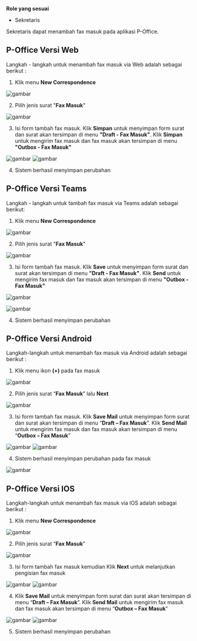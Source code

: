 **Role yang sesuai**

- Sekretaris

Sekretaris dapat menambah fax masuk pada aplikasi P-Office. 

## **P-Office Versi Web**

Langkah - langkah untuk menambah fax masuk via Web adalah sebagai berikut :

1. Klik menu **New Correspondence**

![gambar](FaxMasuk/FM_WEB/TambahFM01.png) 

2. Pilih jenis surat "**Fax Masuk**"

![gambar](FaxMasuk/FM_WEB/TambahFM02.png) 

3. Isi form tambah fax masuk. Klik **Simpan** untuk menyimpan form surat dan surat akan tersimpan di menu **"Draft - Fax Masuk"**. Klik **Simpan** untuk mengirim fax masuk dan fax masuk akan tersimpan di menu **"Outbox - Fax Masuk"**

![gambar](FaxMasuk/FM_WEB/TambahFM03.png)  ![gambar](FaxMasuk/FM_WEB/TambahFM04.png) 

4. Sistem berhasil menyimpan perubahan 

## **P-Office Versi Teams**

Langkah - langkah untuk tambah fax masuk via Teams adalah sebagai berikut:

1. Klik menu **New Correspondence**

![gambar](FaxMasuk/FM_Teams/FM02.png)

2. Pilih jenis surat "**Fax Masuk**"

![gambar](FaxMasuk/FM_Teams/FM03.png)

3. Isi form tambah fax masuk. Klik **Save** untuk menyimpan form surat dan surat akan tersimpan di menu **"Draft - Fax Masuk"**. Klik **Send** untuk mengirim fax masuk dan fax masuk akan tersimpan di menu **"Outbox - Fax Masuk"**

![gambar](FaxMasuk/FM_Teams/FM04.png)

![gambar](FaxMasuk/FM_Teams/FM05.png)

4. Sistem berhasil menyimpan perubahan

## **P-Office Versi Android**

Langkah-langkah untuk menambah fax masuk via Android adalah sebagai berikut :

1. Klik menu ikon **(+)** pada fax masuk

![gambar](FaxMasuk/FM_Android/TambahFM/A01.jpg)

2. Pilih jenis surat “**Fax Masuk**” lalu **Next**

![gambar](FaxMasuk/FM_Android/TambahFM/A02.jpg)

3. Isi form tambah fax masuk. Klik **Save Mail** untuk menyimpan form surat dan surat akan tersimpan di menu “**Draft – Fax Masuk**”. Klik **Send Mail** untuk mengirim fax masuk dan fax masuk akan tersimpan di menu “**Outbox – Fax Masuk**”

![gambar](FaxMasuk/FM_Android/TambahFM/A03.jpg) ![gambar](FaxMasuk/FM_Android/TambahFM/A04.jpg)

4. Sistem berhasil menyimpan perubahan pada fax masuk

![gambar](FaxMasuk/FM_Android/TambahFM/A05.jpg)

## **P-Office Versi IOS**

Langkah-langkah untuk menambah fax masuk via IOS adalah sebagai berikut :

1. Klik menu **New Correspondence**

![gambar](FaxMasuk/FM_IOS/FM-2.png)

2. Pilih jenis surat “**Fax Masuk**”

![gambar](FaxMasuk/FM_IOS/FM-3.png)

3. Isi form tambah fax masuk kemudian Klik **Next** untuk melanjutkan pengisian fax masuk

![gambar](FaxMasuk/FM_IOS/FM-4.1.png) ![gambar](FaxMasuk/FM_IOS/FM-4.2.png)

4. Klik **Save Mail** untuk menyimpan form surat dan surat akan tersimpan di menu “**Draft – Fax Masuk**”. Klik **Send Mail** untuk mengirim fax masuk dan fax masuk akan tersimpan di menu “**Outbox – Fax Masuk**”

![gambar](FaxMasuk/FM_IOS/FM-5.1.png) ![gambar](FaxMasuk/FM_IOS/FM-5.2.png)

5. Sistem berhasil menyimpan perubahan

